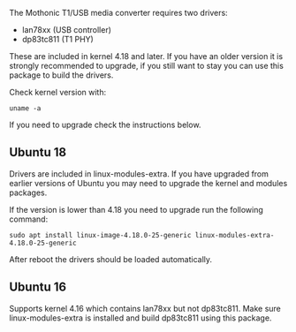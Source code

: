 The Mothonic T1/USB media converter requires two drivers:

   * lan78xx (USB controller)
   * dp83tc811 (T1 PHY)

These are included in kernel 4.18 and later. If you have an older version it is strongly recommended to upgrade, if you still want to stay you can use this package to build the drivers.

Check kernel version with:

    uname -a

If you need to upgrade check the instructions below.


## Ubuntu 18

Drivers are included in linux-modules-extra. If you have upgraded from earlier versions of Ubuntu you may need to upgrade the kernel and modules packages.
    
If the version is lower than 4.18 you need to upgrade run the following command:

    sudo apt install linux-image-4.18.0-25-generic linux-modules-extra-4.18.0-25-generic
    
After reboot the drivers should be loaded automatically.

## Ubuntu 16

Supports kernel 4.16 which contains lan78xx but not dp83tc811. Make sure linux-modules-extra is installed and build dp83tc811 using this package.
